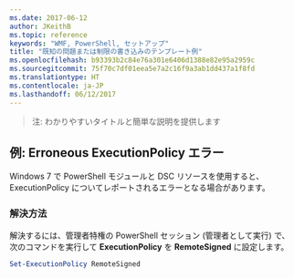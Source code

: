 ```yaml
---
ms.date: 2017-06-12
author: JKeithB
ms.topic: reference
keywords: "WMF, PowerShell, セットアップ"
title: "既知の問題または制限の書き込みのテンプレート例"
ms.openlocfilehash: b93393b2c84e76a301e6406d1388e82e95a2959c
ms.sourcegitcommit: 75f70c7df01eea5e7a2c16f9a3ab1dd437a1f8fd
ms.translationtype: HT
ms.contentlocale: ja-JP
ms.lasthandoff: 06/12/2017
---
```

>注: わかりやすいタイトルと簡単な説明を提供します

<a id="example-erroneous-executionpolicy-errors" class="xliff"></a>

## 例: Erroneous ExecutionPolicy エラー ##
Windows 7 で PowerShell モジュールと DSC リソースを使用すると、ExecutionPolicy についてレポートされるエラーとなる場合があります。

<a id="resolution" class="xliff"></a>

### 解決方法

解決するには、管理者特権の PowerShell セッション (管理者として実行) で、次のコマンドを実行して **ExecutionPolicy** を **RemoteSigned** に設定します。

```powershell
Set-ExecutionPolicy RemoteSigned
```

